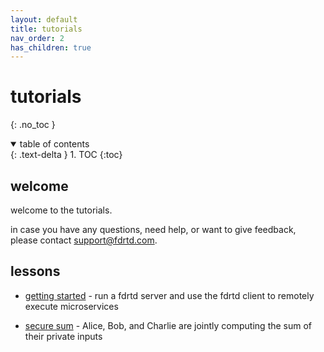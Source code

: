 ```yaml
---
layout: default
title: tutorials
nav_order: 2
has_children: true
---
```


# tutorials
{: .no_toc }

<details open markdown="block">
  <summary>
    table of contents
  </summary>
  {: .text-delta }
1. TOC
{:toc}
</details>


## welcome

welcome to the tutorials.

in case you have any questions, need help, or want to give feedback, please contact [support@fdrtd.com](mailto:support@fdrtd.com).

## lessons

* [getting started](./gettingstarted) - run a fdrtd server and use the fdrtd client to remotely execute microservices

* [secure sum](./securesum) - Alice, Bob, and Charlie are jointly computing the sum of their private inputs
